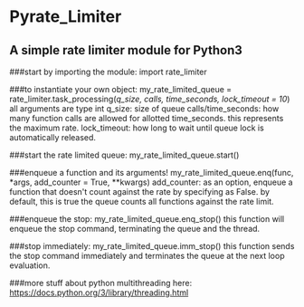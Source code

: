 # Pyrate_Limiter
## A simple rate limiter module for Python3

###start by importing the module:
	import rate_limiter

###to instantiate your own object:
	my_rate_limited_queue = rate_limiter.task_processing(*q_size, calls, time_seconds, lock_timeout = 10*)
	all arguments are type int
	q_size: size of queue
	calls/time_seconds: how many function calls are allowed for allotted time_seconds. this represents the maximum rate.
	lock_timeout: how long to wait until queue lock is automatically released.

###start the rate limited queue:
	my_rate_limited_queue.start()


###enqueue a function and its arguments!
	my_rate_limited_queue.enq(func, *args, add_counter = True, **kwargs)
	add_counter: as an option, enqueue a function that doesn't count against the rate by specifying as False. by default, this is true the queue counts all functions against the rate limit.

###enqueue the stop:
	my_rate_limited_queue.enq_stop()
	this function will enqueue the stop command, terminating the queue and the thread.

###stop immediately:
	my_rate_limited_queue.imm_stop()
	this function sends the stop command immediately and terminates the queue at the next loop evaluation. 

###more stuff about python multithreading here:
	https://docs.python.org/3/library/threading.html
